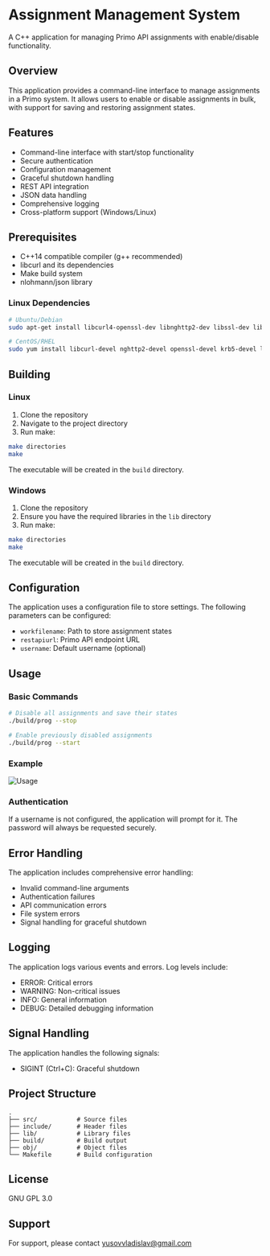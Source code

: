 # Assignment Management System

A C++ application for managing Primo API assignments with enable/disable functionality.

## Overview

This application provides a command-line interface to manage assignments in a Primo system. It allows users to enable or disable assignments in bulk, with support for saving and restoring assignment states.

## Features

- Command-line interface with start/stop functionality
- Secure authentication
- Configuration management
- Graceful shutdown handling
- REST API integration
- JSON data handling
- Comprehensive logging
- Cross-platform support (Windows/Linux)

## Prerequisites

- C++14 compatible compiler (g++ recommended)
- libcurl and its dependencies
- Make build system
- nlohmann/json library

### Linux Dependencies

```bash
# Ubuntu/Debian
sudo apt-get install libcurl4-openssl-dev libnghttp2-dev libssl-dev libgssapi-krb5-2 libidn2-dev libldap2-dev

# CentOS/RHEL
sudo yum install libcurl-devel nghttp2-devel openssl-devel krb5-devel libidn2-devel openldap-devel
```

## Building

### Linux

1. Clone the repository
2. Navigate to the project directory
3. Run make:

```bash
make directories
make
```

The executable will be created in the `build` directory.

### Windows

1. Clone the repository
2. Ensure you have the required libraries in the `lib` directory
3. Run make:

```bash
make directories
make
```

The executable will be created in the `build` directory.

## Configuration

The application uses a configuration file to store settings. The following parameters can be configured:

- `workfilename`: Path to store assignment states
- `restapiurl`: Primo API endpoint URL
- `username`: Default username (optional)

## Usage

### Basic Commands

```bash
# Disable all assignments and save their states
./build/prog --stop

# Enable previously disabled assignments
./build/prog --start
```

### Example
![Usage](media/usage.gif)

### Authentication

If a username is not configured, the application will prompt for it. The password will always be requested securely.

## Error Handling

The application includes comprehensive error handling:
- Invalid command-line arguments
- Authentication failures
- API communication errors
- File system errors
- Signal handling for graceful shutdown

## Logging

The application logs various events and errors. Log levels include:
- ERROR: Critical errors
- WARNING: Non-critical issues
- INFO: General information
- DEBUG: Detailed debugging information

## Signal Handling

The application handles the following signals:
- SIGINT (Ctrl+C): Graceful shutdown

## Project Structure

```
.
├── src/           # Source files
├── include/       # Header files
├── lib/           # Library files
├── build/         # Build output
├── obj/           # Object files
└── Makefile       # Build configuration
```

## License

GNU GPL 3.0

## Support

For support, please contact yusovvladislav@gmail.com
